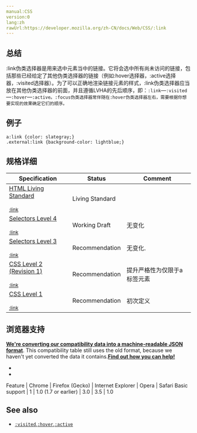 ```yaml
---
manual:CSS
version:0
lang:zh
rawUrl:https://developer.mozilla.org/zh-CN/docs/Web/CSS/:link
---
```





## 总结<a name="总结"></a>


:link伪类选择器是用来选中元素当中的链接。它将会选中所有尚未访问的链接，包括那些已经给定了其他伪类选择器的链接（例如:hover选择器，:active选择器，:visited选择器）。为了可以正确地渲染链接元素的样式，:link伪类选择器应当放在其他伪类选择器的前面，并且遵循LVHA的先后顺序，即：`:link`—`:visited`—`:hover`—`:active。:focus伪类选择器常伴随在:hover伪类选择器左右，需要根据你想要实现的效果确定它们的顺序。`


## 例子<a name="例子"></a>

```
a:link {color: slategray;}
.external:link {background-color: lightblue;}
```

## 规格详细<a name="规格详细"></a>

Specification | Status | Comment 
 ---  |  ---  |  ---  | 
[HTML Living Standard<br></br><small>:link</small>](%30782 "") | Living Standard |  
[Selectors Level 4<br></br><small>:link</small>](%30783 "") | Working Draft | 无变化 
[Selectors Level 3<br></br><small>:link</small>](%30784 "") | Recommendation | 无变化. 
[CSS Level 2 (Revision 1)<br></br><small>:link</small>](%30785 "") | Recommendation | 提升严格性为仅限于a标签元素 
[CSS Level 1<br></br><small>:link</small>](%28378 "") | Recommendation | 初次定义 


## 浏览器支持<a name="Browser_compatibility"></a>


**[We&#39;re converting our compatibility data into a machine-readable JSON format](%3344 "")**. This compatibility table still uses the old format, because we haven&#39;t yet converted the data it contains.**[Find out how you can help!](%3392 "")**


* 
* 

Feature | Chrome | Firefox (Gecko) | Internet Explorer | Opera | Safari 
Basic support | 1 | 1.0 (1.7 or earlier) | 3.0 | 3.5 | 1.0 




## See also<a name="See_also"></a>

* [`:visited`](%28254 "The :visited CSS pseudo-class lets you select only links that have been visited. This style may be overridden by any other link-related pseudo-classes, that is :link, :hover, and :active, appearing in subsequent rules. In order to style appropriately links, you need to put the :visited rule after the :link rule but before the other ones, defined in the LVHA-order: :link — :visited — :hover — :active."),[`:hover`](%27997 ":hover CSS伪类适用于用户使用指示设备虚指一个元素（没有激活它）的情况。这个样式会被任何与链接相关的伪类重写，像:link, :visited, 和 :active等。为了确保生效，:hover规则需要放在:link和:visited规则之后，但是在:active规则之前，按照LVHA的循顺序声明:link－:visited－:hover－:active。"),[`:active`](%25858 ":active CSS伪类匹配被用户激活的元素。它让页面能在浏览器监测到激活时给出反馈。当用鼠标交互时，它代表的是用户按下按键和松开按键之间的时间。 :active 伪类通常用来匹配tab键交互。通常用于但并不限于 <a> 和 <button> HTML元素。")



